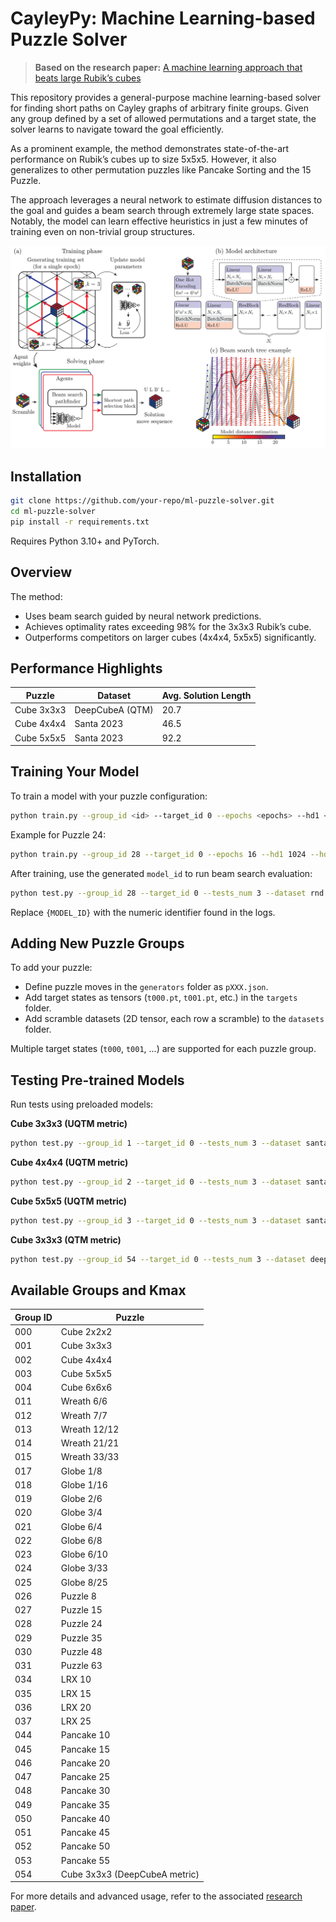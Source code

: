 # CayleyPy: Machine Learning-based Puzzle Solver

> **Based on the research paper:** [A machine learning approach that beats large Rubik’s cubes](https://www.arxiv.org/pdf/2502.13266)

This repository provides a general-purpose machine learning-based solver for finding short paths on Cayley graphs of arbitrary finite groups. Given any group defined by a set of allowed permutations and a target state, the solver learns to navigate toward the goal efficiently.

As a prominent example, the method demonstrates state-of-the-art performance on Rubik’s cubes up to size 5x5x5. However, it also generalizes to other permutation puzzles like Pancake Sorting and the 15 Puzzle.

The approach leverages a neural network to estimate diffusion distances to the goal and guides a beam search through extremely large state spaces. Notably, the model can learn effective heuristics in just a few minutes of training even on non-trivial group structures.

![Architecture Overview](assets/fig.png)

## Installation

```bash
git clone https://github.com/your-repo/ml-puzzle-solver.git
cd ml-puzzle-solver
pip install -r requirements.txt
```

Requires Python 3.10+ and PyTorch.

## Overview

The method:

* Uses beam search guided by neural network predictions.
* Achieves optimality rates exceeding 98% for the 3x3x3 Rubik’s cube.
* Outperforms competitors on larger cubes (4x4x4, 5x5x5) significantly.

## Performance Highlights

| Puzzle     | Dataset         | Avg. Solution Length |
| ---------- | --------------- | -------------------- |
| Cube 3x3x3 | DeepCubeA (QTM) | 20.7                 |
| Cube 4x4x4 | Santa 2023      | 46.5                 |
| Cube 5x5x5 | Santa 2023      | 92.2                 |


## Training Your Model

To train a model with your puzzle configuration:

```bash
python train.py --group_id <id> --target_id 0 --epochs <epochs> --hd1 <N_1> --hd2 <N_2> --nrd <N_r> --batch_size 10000 --K_max <K_max> --device_id 0
```

Example for Puzzle 24:

```bash
python train.py --group_id 28 --target_id 0 --epochs 16 --hd1 1024 --hd2 512 --nrd 1 --batch_size 10000 --K_max 100 --device_id 0
```

After training, use the generated `model_id` to run beam search evaluation:

```bash
python test.py --group_id 28 --target_id 0 --tests_num 3 --dataset rnd --num_steps 300 --num_attempts 1 --verbose 1 --epoch 16 --model_id {MODEL_ID} --B 65536 --device_id 0
```

Replace `{MODEL_ID}` with the numeric identifier found in the logs.

## Adding New Puzzle Groups

To add your puzzle:

* Define puzzle moves in the `generators` folder as `pXXX.json`.
* Add target states as tensors (`t000.pt`, `t001.pt`, etc.) in the `targets` folder.
* Add scramble datasets (2D tensor, each row a scramble) to the `datasets` folder.

Multiple target states (`t000`, `t001`, ...) are supported for each puzzle group.


## Testing Pre-trained Models

Run tests using preloaded models:

**Cube 3x3x3 (UQTM metric)**

```bash
python test.py --group_id 1 --target_id 0 --tests_num 3 --dataset santa --num_steps 100 --verbose 1 --epoch 8192 --model_id 333 --B 262144 --device_id 0
```

**Cube 4x4x4 (UQTM metric)**

```bash
python test.py --group_id 2 --target_id 0 --tests_num 3 --dataset santa --num_steps 150 --verbose 1 --epoch 8192 --model_id 444 --B 262144 --device_id 0
```

**Cube 5x5x5 (UQTM metric)**

```bash
python test.py --group_id 3 --target_id 0 --tests_num 3 --dataset santa --num_steps 200 --verbose 1 --epoch 8192 --model_id 555 --B 524288 --device_id 0
```

**Cube 3x3x3 (QTM metric)**

```bash
python test.py --group_id 54 --target_id 0 --tests_num 3 --dataset deepcubea --num_steps 100 --verbose 1 --epoch 8192 --model_id 333 --B 262144 --device_id 0
```


## Available Groups and Kmax

| Group ID | Puzzle                        |
| -------- | ----------------------------- |
| 000      | Cube 2x2x2                    |
| 001      | Cube 3x3x3                    |
| 002      | Cube 4x4x4                    |
| 003      | Cube 5x5x5                    |
| 004      | Cube 6x6x6                    |
| 011      | Wreath 6/6                    |
| 012      | Wreath 7/7                    |
| 013      | Wreath 12/12                  |
| 014      | Wreath 21/21                  |
| 015      | Wreath 33/33                  |
| 017      | Globe 1/8                     |
| 018      | Globe 1/16                    |
| 019      | Globe 2/6                     |
| 020      | Globe 3/4                     |
| 021      | Globe 6/4                     |
| 022      | Globe 6/8                     |
| 023      | Globe 6/10                    |
| 024      | Globe 3/33                    |
| 025      | Globe 8/25                    |
| 026      | Puzzle 8                      |
| 027      | Puzzle 15                     |
| 028      | Puzzle 24                     |
| 029      | Puzzle 35                     |
| 030      | Puzzle 48                     |
| 031      | Puzzle 63                     |
| 034      | LRX 10                        |
| 035      | LRX 15                        |
| 036      | LRX 20                        |
| 037      | LRX 25                        |
| 044      | Pancake 10                    |
| 045      | Pancake 15                    |
| 046      | Pancake 20                    |
| 047      | Pancake 25                    |
| 048      | Pancake 30                    |
| 049      | Pancake 35                    |
| 050      | Pancake 40                    |
| 051      | Pancake 45                    |
| 052      | Pancake 50                    |
| 053      | Pancake 55                    |
| 054      | Cube 3x3x3 (DeepCubeA metric) |


For more details and advanced usage, refer to the associated [research paper](https://www.arxiv.org/pdf/2502.13266).
